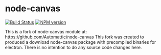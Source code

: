 # node-canvas

[![Build Status](https://travis-ci.org/Automattic/node-canvas.svg?branch=master)](https://travis-ci.org/Automattic/node-canvas)
[![NPM version](https://badge.fury.io/js/canvas.svg)](http://badge.fury.io/js/canvas)

This is a fork of node-canvas module at: https://github.com/Automattic/node-canvas This fork was created to produced a download node-canvas package with precompiled binaries for electron. There is no intention to do any source code changes here.

